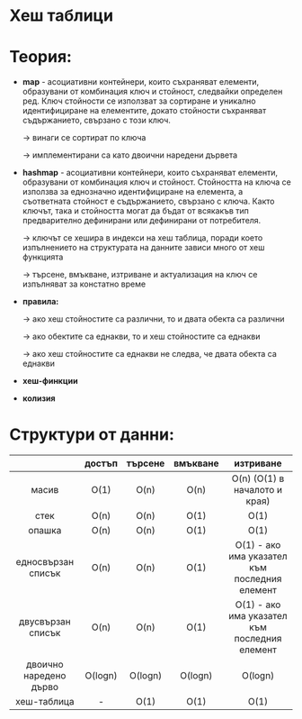 # Хеш таблици

Теория:
=
- **map** - асоциативни контейнери, които съхраняват елементи, образувани от комбинация ключ и стойност, следвайки определен ред. Ключ стойности се използват за сортиране и уникално идентифициране на елементите, докато стойности съхраняват съдържанието, свързано с този ключ. 

  -> винаги се сортират по ключа
  
  -> имплементирани са като двоични наредени дървета
  
- **hashmap** - асоциативни контейнери, които съхраняват елементи, образувани от комбинация ключ и стойност. Стойността на ключа се използва за еднозначно идентифициране на елемента, а съответната стойност е съдържанието, свързано с ключа. Както ключът, така и стойността могат да бъдат от всякакъв тип предварително дефинирани или дефинирани от потребителя. 

  -> ключът се хешира в индекси на хеш таблица, поради което изпълнението на структурата на данните зависи много от хеш функцията
  
  -> търсене, вмъкване, изтриване и актуализация на ключ се изпълняват за констатно време
  
- **правила:**

  -> ако хеш стойностите са различни, то и двата обекта са различни
  
  -> ако обектите са еднакви, то и хеш стойностите са еднакви
  
  -> ако хеш стойностите са еднакви не следва, че двата обекта са еднакви
  
- **хеш-финкции**
- **колизия**

Структури от данни:
=

| |достъп|търсене|вмъкване|изтриване|
| :---: | :---: | :---: | :---: | :---: |
|масив| O(1) | O(n) | O(n) | O(n) (O(1) в началото и края) |
|стек| O(n) | O(n) | O(1) | O(1) |
|опашка| O(n) | O(n) | O(1) | O(1) |
|едносвързан списък| O(n) | O(n) | O(1) | O(1) - ако има указател към последния елемент |
|двусвързан списък| O(n) | O(n) | O(1) | O(1) - ако има указател към последния елемент|
|двоично наредено дърво| O(logn) | O(logn) | O(logn) | O(logn)
|хеш-таблица| - | O(1) | O(1) | O(1) |
